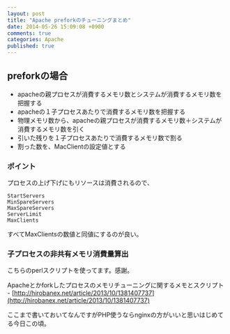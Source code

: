 ```yaml
---
layout: post
title: "Apache preforkのチューニングまとめ"
date: 2014-05-26 15:09:08 +0900
comments: true
categories: Apache
published: true
---
```


## preforkの場合

- apacheの親プロセスが消費するメモリ数とシステムが消費するメモリ数を把握する
- apacheの１子プロセスあたりで消費するメモリ数を把握する
- 物理メモリ数から、apacheの親プロセスが消費するメモリ数＋システムが消費するメモリ数を引く
- 引いた残りを１子プロセスあたりで消費するメモリ数で割る
- 割った数を、MacClientの設定値とする

### ポイント

プロセスの上げ下げにもリソースは消費されるので、

```
StartServers
MinSpareServers
MaxSpareServers
ServerLimit
MaxClients
```

すべてMaxClientsの数値と同値にするのが良い。

### 子プロセスの非共有メモリ消費量算出
こちらのperlスクリプトを使ってます。感謝。

Apacheとかforkしたプロセスのメモリチューニングに関するメモとスクリプト - [http://hirobanex.net/article/2013/10/1381407737](http://hirobanex.net/article/2013/10/1381407737)

ここまで書いておいてなんですがPHP使うならnginxの方がいいと思いはじめてる今日この頃。
